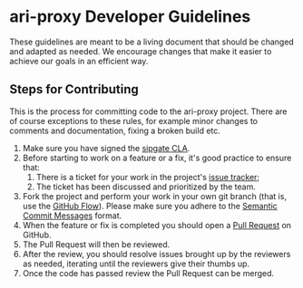 # ari-proxy Developer Guidelines
These guidelines are meant to be a living document that should be changed and adapted as needed. We encourage changes that make it easier to achieve our goals in an efficient way.

## Steps for Contributing
This is the process for committing code to the ari-proxy project. There are of course exceptions to these rules, for example minor changes to comments and documentation, fixing a broken build etc.

1. Make sure you have signed the [sipgate CLA](http://www.sipgate.de/contribute/cla).
2. Before starting to work on a feature or a fix, it's good practice to ensure that:
    1. There is a ticket for your work in the project's [issue tracker](https://github.com/retel-io/ari-proxy/issues);
    2. The ticket has been discussed and prioritized by the team.
3. Fork the project and perform your work in your own git branch (that is, use the [GitHub Flow](https://guides.github.com/introduction/flow/)). Please make sure you adhere to the [Semantic Commit Messages](https://seesparkbox.com/foundry/semantic_commit_messages) format.
4. When the feature or fix is completed you should open a [Pull Request](https://help.github.com/articles/using-pull-requests) on GitHub.
5. The Pull Request will then be reviewed.
6. After the review, you should resolve issues brought up by the reviewers as needed, iterating until the reviewers give their thumbs up.
7. Once the code has passed review the Pull Request can be merged.

